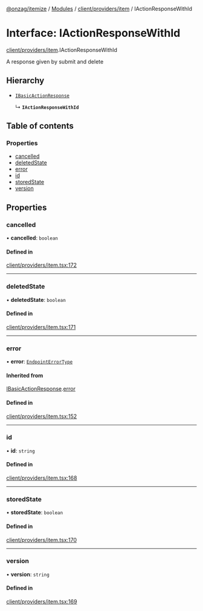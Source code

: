 [@onzag/itemize](../README.md) / [Modules](../modules.md) / [client/providers/item](../modules/client_providers_item.md) / IActionResponseWithId

# Interface: IActionResponseWithId

[client/providers/item](../modules/client_providers_item.md).IActionResponseWithId

A response given by submit and delete

## Hierarchy

- [`IBasicActionResponse`](client_providers_item.IBasicActionResponse.md)

  ↳ **`IActionResponseWithId`**

## Table of contents

### Properties

- [cancelled](client_providers_item.IActionResponseWithId.md#cancelled)
- [deletedState](client_providers_item.IActionResponseWithId.md#deletedstate)
- [error](client_providers_item.IActionResponseWithId.md#error)
- [id](client_providers_item.IActionResponseWithId.md#id)
- [storedState](client_providers_item.IActionResponseWithId.md#storedstate)
- [version](client_providers_item.IActionResponseWithId.md#version)

## Properties

### cancelled

• **cancelled**: `boolean`

#### Defined in

[client/providers/item.tsx:172](https://github.com/onzag/itemize/blob/f2f29986/client/providers/item.tsx#L172)

___

### deletedState

• **deletedState**: `boolean`

#### Defined in

[client/providers/item.tsx:171](https://github.com/onzag/itemize/blob/f2f29986/client/providers/item.tsx#L171)

___

### error

• **error**: [`EndpointErrorType`](../modules/base_errors.md#endpointerrortype)

#### Inherited from

[IBasicActionResponse](client_providers_item.IBasicActionResponse.md).[error](client_providers_item.IBasicActionResponse.md#error)

#### Defined in

[client/providers/item.tsx:152](https://github.com/onzag/itemize/blob/f2f29986/client/providers/item.tsx#L152)

___

### id

• **id**: `string`

#### Defined in

[client/providers/item.tsx:168](https://github.com/onzag/itemize/blob/f2f29986/client/providers/item.tsx#L168)

___

### storedState

• **storedState**: `boolean`

#### Defined in

[client/providers/item.tsx:170](https://github.com/onzag/itemize/blob/f2f29986/client/providers/item.tsx#L170)

___

### version

• **version**: `string`

#### Defined in

[client/providers/item.tsx:169](https://github.com/onzag/itemize/blob/f2f29986/client/providers/item.tsx#L169)
